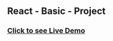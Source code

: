 ## React - Basic - Project

### [Click to see Live Demo](https://expenses-basic-react-app.netlify.app/)
